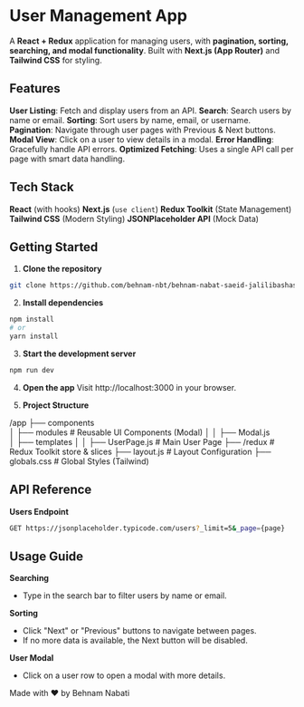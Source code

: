 # User Management App

A **React + Redux** application for managing users, with **pagination, sorting, searching, and modal functionality**. Built with **Next.js (App Router)** and **Tailwind CSS** for styling.

## Features

**User Listing**: Fetch and display users from an API.
**Search**: Search users by name or email.
**Sorting**: Sort users by name, email, or username.
**Pagination**: Navigate through user pages with Previous & Next buttons.
**Modal View**: Click on a user to view details in a modal.
**Error Handling**: Gracefully handle API errors.
**Optimized Fetching**: Uses a single API call per page with smart data handling.

##  Tech Stack

**React** (with hooks)
**Next.js** (`use client`)
**Redux Toolkit** (State Management)
**Tailwind CSS** (Modern Styling)
**JSONPlaceholder API** (Mock Data)

## Getting Started

1. **Clone the repository**

```bash
git clone https://github.com/behnam-nbt/behnam-nabat-saeid-jalilibashashi-task.git
```

2. **Install dependencies**

```bash
npm install
# or
yarn install
```

3. **Start the development server**

```bash
npm run dev
```

4. **Open the app**
Visit http://localhost:3000 in your browser.

5. **Project Structure**

/app
  ├── components       
  │   ├── modules                     # Reusable UI Components (Modal)
  │   │   ├── Modal.js                
  │   ├── templates
  │   │   ├── UserPage.js             # Main User Page
  ├── /redux         # Redux Toolkit store & slices
  ├── layout.js      # Layout Configuration
  ├── globals.css    # Global Styles (Tailwind)


##  API Reference

**Users Endpoint**

```bash
GET https://jsonplaceholder.typicode.com/users?_limit=5&_page={page}
```

## Usage Guide

**Searching**
- Type in the search bar to filter users by name or email.

**Sorting**
- Click "Next" or "Previous" buttons to navigate between pages.
- If no more data is available, the Next button will be disabled.

**User Modal**
- Click on a user row to open a modal with more details.


 Made with ❤️ by Behnam Nabati
